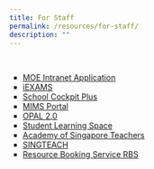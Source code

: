 ```yaml
---
title: For Staff
permalink: /resources/for-staff/
description: ""
---
```

<br>
<div>
<ul style="list-style-type: square;">
<li><a href="http://intranet.moe.gov.sg/Pages/Home.aspx" target="_blank">MOE Intranet Application</a>
</li>
<li><a href="https://iexams.seab.gov.sg/sso/login?service=https%3A%2F%2Fiexams.seab.gov.sg%2Fsso%2Foauth2.0%2FcallbackAuthorize%3Fclient_id%3Diexams2-prod%26redirect_uri%3Dhttps%253A%252F%252Fiexams.seab.gov.sg%252Fiexams2%252Flogin%252Foauth2%252Fcode%252Fiexams2-prod%26response_type%3Dcode%26client_name%3DCasOAuthClient" target="_blank">iEXAMS</a>
</li>
<li><a href="https://schoolcockpit.moe.gov.sg/" target="_blank">School Cockpit Plus</a>
</li>
<li><a href="https://portal.mims.moe.gov.sg" target="_blank">MIMS Portal</a>
</li>
<li><a href="https://idm.opal2.moe.edu.sg/" target="_blank">OPAL 2.0</a>
</li>
<li><a href="https://vle.learning.moe.edu.sg/login" target="_blank">Student Learning Space</a>
</li>
<li><a href="https://academyofsingaporeteachers.moe.edu.sg/" target="_blank">Academy of Singapore Teachers</a>
</li>
<li><a href="http://singteach.nie.edu.sg/" target="_blank">SINGTEACH</a>
</li>
<li><a href="https://rbs.avero-tech.com" target="_blank">Resource Booking Service RBS</a>
</li>
</ul>
</div>